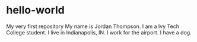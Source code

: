 # hello-world
My very first repository
My name is Jordan Thompson. I am a Ivy Tech College student. I live in Indianapolis, IN. I work for the airport. I have a dog. 
